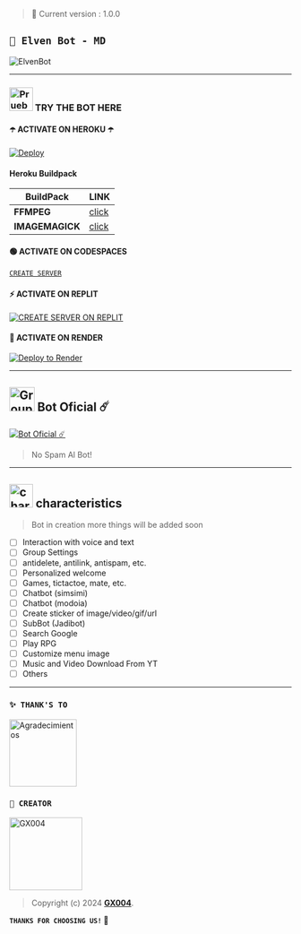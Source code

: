 > 🚩 Current version : 1.0.0

## **`🍟 Elven Bot - MD`**

![ElvenBot](https://i.ibb.co/HGqYPbf/logo-color.png)

---

### <img src="https://i.pinimg.com/originals/19/80/6e/19806e91932e6054965fc83b85241270.gif" alt="Prueba El Bot Aqui" width="42" height="42"> TRY THE BOT HERE


#### ☂️ ACTIVATE ON HEROKU ☂️
[![Deploy](https://www.herokucdn.com/deploy/button.svg)](https://heroku.com/deploy?template=https://github.com/HardGamersTEAM/ElvenBot-MD)

#### Heroku Buildpack
| BuildPack | LINK |
|--------|--------|
| **FFMPEG** |[click](https://github.com/jonathanong/heroku-buildpack-ffmpeg-latest) |
| **IMAGEMAGICK** | [click](https://github.com/DuckyTeam/heroku-buildpack-imagemagick) |


#### 🟢 ACTIVATE ON CODESPACES
[`CREATE SERVER`](https://github.com/codespaces/new?skip_quickstart=true&machine=basicLinux32gb&repo=GX004/ElvenBot-MD&ref=main&geo=UsEast)

#### ⚡ ACTIVATE ON REPLIT
[![`CREATE SERVER ON REPLIT`](https://repl.it/badge/github/GX004/ElvenBot-MD)](https://repl.it/github/GX004/ElvenBot-MD)

#### 🤍 ACTIVATE ON RENDER
[![Deploy to Render](https://render.com/images/deploy-to-render-button.svg)](https://dashboard.render.com/blueprint/new?repo=https%3A%2F%2Fgithub.com%2GX004%ElvenBot-MD) 

---

## <img src="https://static.wikia.nocookie.net/nyancat/images/d/d3/Nyan-cat.gif/revision/latest/scale-to-width-down/400?cb=20131231222500&path-prefix=en" alt="Group" width="45" height="43"> Bot Oficial ☄️

<a href="https://wa.me/212774265928?text=!menu"><img alt="Bot Oficial ☄️" src="https://img.shields.io/badge/Bot - Oficial-00FFFF?style=for-the-badge&logo=whatsapp&logoColor=white"/></a>

> No Spam Al Bot!

---

## <img src="https://i.pinimg.com/originals/73/69/6e/73696e022df7cd5cb3d999c6875361dd.gif" alt="characteristics" width="42" height="42"> characteristics

> Bot in creation more things will be added soon  


- [ ] Interaction with voice and text
- [ ] Group Settings
- [ ] antidelete, antilink, antispam, etc.
- [ ] Personalized welcome
- [ ] Games, tictactoe, mate, etc.
- [ ] Chatbot (simsimi)
- [ ] Chatbot (modoia)
- [ ] Create sticker of image/video/gif/url
- [ ] SubBot (Jadibot)
- [ ] Search Google
- [ ] Play RPG
- [ ] Customize menu image
- [ ] Music and Video Download From YT
- [ ] Others

--- 

### `✨️ THANK'S TO`
<a
href="https://github.com/BrunoSobrino"><img src="https://github.com/BrunoSobrino.png" width="120" height="120" alt="Agradecimientos"/></a>

### `🍟 CREATOR`
<a
href="https://github.com/GX004"><img src="https://github.com/GX004.png" width="130" height="130" alt="GX004"/></a>

> Copyright (c) 2024 **[GX004](https://github.com/HardGamersTEAM/ElvenBot-MD)**.

**`THANKS FOR CHOOSING US!` 🍟**
